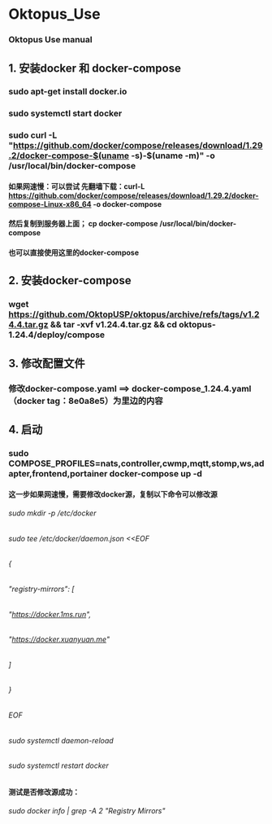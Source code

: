 # Oktopus_Use
### Oktopus Use manual

## 1. 安装docker 和 docker-compose
### sudo apt-get install docker.io
### sudo systemctl start docker

### sudo curl -L "https://github.com/docker/compose/releases/download/1.29.2/docker-compose-$(uname -s)-$(uname -m)" -o /usr/local/bin/docker-compose
#### 如果网速慢：可以尝试  先翻墙下载：curl-L https://github.com/docker/compose/releases/download/1.29.2/docker-compose-Linux-x86_64 -o docker-compose
#### 然后复制到服务器上面； cp docker-compose /usr/local/bin/docker-compose
#### 也可以直接使用这里的docker-compose

## 2. 安装docker-compose
### wget https://github.com/OktopUSP/oktopus/archive/refs/tags/v1.24.4.tar.gz && tar -xvf v1.24.4.tar.gz && cd oktopus-1.24.4/deploy/compose 

## 3. 修改配置文件
### 修改docker-compose.yaml ==> docker-compose_1.24.4.yaml （docker tag：8e0a8e5）为里边的内容

## 4. 启动
### sudo  COMPOSE_PROFILES=nats,controller,cwmp,mqtt,stomp,ws,adapter,frontend,portainer docker-compose up -d

####  这一步如果网速慢，需要修改docker源，复制以下命令可以修改源
######      sudo mkdir -p /etc/docker
######         sudo tee /etc/docker/daemon.json <<EOF
######          {
######              "registry-mirrors": [
######                  "https://docker.1ms.run",
######                  "https://docker.xuanyuan.me"
######              ]
######          }
######          EOF

######      sudo systemctl daemon-reload
######      sudo systemctl restart docker

#### 测试是否修改源成功：
######      sudo docker info | grep -A 2 "Registry Mirrors"